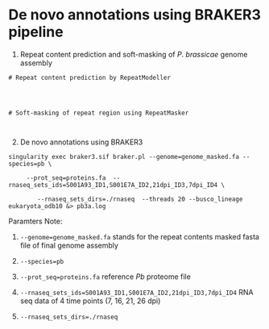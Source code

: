 # De novo annotations using BRAKER3 pipeline

1. Repeat content prediction and soft-masking of _P_. _brassicae_ genome assembly
```
# Repeat content prediction by RepeatModeller




# Soft-masking of repeat region using RepeatMasker



```

2. De novo annotations using BRAKER3

```
singularity exec braker3.sif braker.pl --genome=genome_masked.fa --species=pb \

     --prot_seq=proteins.fa  --rnaseq_sets_ids=S001A93_ID1,S001E7A_ID2,21dpi_ID3,7dpi_ID4 \

        --rnaseq_sets_dirs=./rnaseq  --threads 20 --busco_lineage eukaryota_odb10 &> pb3a.log
```
Paramters Note:

 1. ```--genome=genome_masked.fa``` stands for the repeat contents masked fasta file of final genome assembly

 2. ```--species=pb```

3. ```--prot_seq=proteins.fa``` reference _Pb_ proteome file  

4. ```--rnaseq_sets_ids=S001A93_ID1,S001E7A_ID2,21dpi_ID3,7dpi_ID4``` RNA seq data of 4 time points (7, 16, 21, 26 dpi)

5. ```--rnaseq_sets_dirs=./rnaseq``` 



